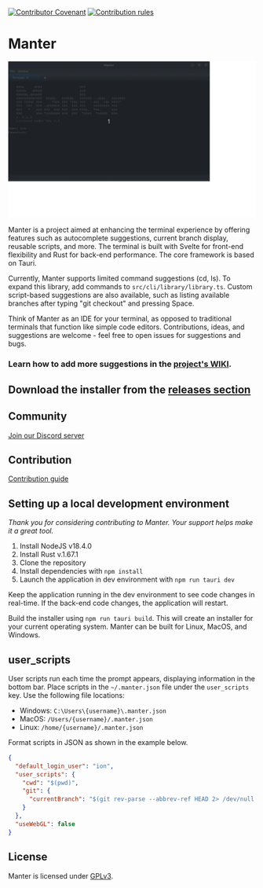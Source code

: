 [![Contributor Covenant](https://img.shields.io/badge/Contributor%20Covenant-2.1-4baaaa.svg)](https://github.com/iondodon/manter/blob/main/CODE_OF_CONDUCT.md)
[![Contribution rules](https://img.shields.io/badge/Contribution%20rules-1.0-green)](https://github.com/iondodon/manter/blob/main/CONTRIBUTING.md)

# Manter

<p align="center">
  <img src="demo.gif" />
</p>

Manter is a project aimed at enhancing the terminal experience by offering features such as autocomplete suggestions, current branch display, reusable scripts, and more. The terminal is built with Svelte for front-end flexibility and Rust for back-end performance. The core framework is based on Tauri.

Currently, Manter supports limited command suggestions (cd, ls). To expand this library, add commands to `src/cli/library/library.ts`. Custom script-based suggestions are also available, such as listing available branches after typing "git checkout" and pressing Space.

Think of Manter as an IDE for your terminal, as opposed to traditional terminals that function like simple code editors. Contributions, ideas, and suggestions are welcome - feel free to open issues for suggestions and bugs.

### Learn how to add more suggestions in the [project's WIKI](https://github.com/iondodon/manter/wiki).

## Download the installer from the [releases section](https://github.com/iondodon/manter/releases)

## Community

[Join our Discord server](https://discord.gg/k4FFFPK3ZR)

## Contribution

[Contribution guide](https://github.com/iondodon/manter/blob/main/CONTRIBUTING.md)

## Setting up a local development environment

_Thank you for considering contributing to Manter. Your support helps make it a great tool._

1. Install NodeJS v18.4.0
2. Install Rust v.1.67.1
3. Clone the repository
4. Install dependencies with `npm install`
5. Launch the application in dev environment with `npm run tauri dev`

Keep the application running in the dev environment to see code changes in real-time. If the back-end code changes, the application will restart.

Build the installer using `npm run tauri build`. This will create an installer for your current operating system. Manter can be built for Linux, MacOS, and Windows.

## user_scripts

User scripts run each time the prompt appears, displaying information in the bottom bar. Place scripts in the `~/.manter.json` file under the `user_scripts` key. Use the following file locations:

- Windows: `C:\Users\{username}\.manter.json`
- MacOS: `/Users/{username}/.manter.json`
- Linux: `/home/{username}/.manter.json`

Format scripts in JSON as shown in the example below.

```json
{
  "default_login_user": "ion",
  "user_scripts": {
    "cwd": "$(pwd)",
    "git": {
      "currentBranch": "$(git rev-parse --abbrev-ref HEAD 2> /dev/null )"
    }
  },
  "useWebGL": false
}
```


## License

Manter is licensed under [GPLv3](https://github.com/iondodon/manter/blob/main/LICENCE.txt).
